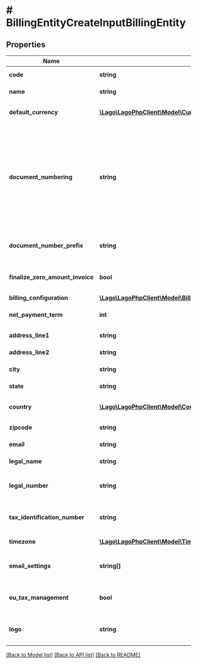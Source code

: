 # # BillingEntityCreateInputBillingEntity

## Properties

Name | Type | Description | Notes
------------ | ------------- | ------------- | -------------
**code** | **string** | The unique code of the billing entity |
**name** | **string** | The name of the billing entity |
**default_currency** | [**\Lago\LagoPhpClient\Model\Currency**](Currency.md) | The default currency of the billing entity | [optional]
**document_numbering** | **string** | The type of document numbering for this billing entity: - &#x60;per_customer&#x60;: document numbers are unique per customer - &#x60;per_billing_entity&#x60;: document numbers are unique per billing entity | [optional]
**document_number_prefix** | **string** | The prefix used in document numbers for this billing entity | [optional]
**finalize_zero_amount_invoice** | **bool** | Whether to finalize invoices with zero amount for this billing entity | [optional]
**billing_configuration** | [**\Lago\LagoPhpClient\Model\BillingEntityCreateInputBillingEntityBillingConfiguration**](BillingEntityCreateInputBillingEntityBillingConfiguration.md) |  | [optional]
**net_payment_term** | **int** | The net payment term (in days) for this billing entity | [optional]
**address_line1** | **string** | The first line of the billing address | [optional]
**address_line2** | **string** | The second line of the billing address | [optional]
**city** | **string** | The city of the billing address | [optional]
**state** | **string** | The state of the billing address | [optional]
**country** | [**\Lago\LagoPhpClient\Model\Country**](Country.md) | The country code of the billing address | [optional]
**zipcode** | **string** | The zipcode of the billing address | [optional]
**email** | **string** | The email address of the billing entity | [optional]
**legal_name** | **string** | The legal name of the billing entity | [optional]
**legal_number** | **string** | The legal registration number of the billing entity | [optional]
**tax_identification_number** | **string** | The tax identification number of the billing entity | [optional]
**timezone** | [**\Lago\LagoPhpClient\Model\Timezone**](Timezone.md) | The timezone of the billing entity | [optional]
**email_settings** | **string[]** | The email notification settings for this billing entity | [optional]
**eu_tax_management** | **bool** | Whether EU tax management is enabled for this billing entity | [optional]
**logo** | **string** | The base64 encoded logo image for the billing entity | [optional]

[[Back to Model list]](../../README.md#models) [[Back to API list]](../../README.md#endpoints) [[Back to README]](../../README.md)
